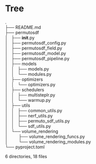# Tree

.  
├── README.md  
├── permutosdf  
│   ├── __init__.py  
│   ├── permutosdf_config.py  
│   ├── permutosdf_field.py  
│   ├── permutosdf_model.py  
│   ├── permutosdf_pipeline.py  
│   ├── models  
│   │   ├── models.py  
│   │   └── modules.py  
│   ├── optimizers  
│   │   └── optimizers.py  
│   ├── schedulers  
│   │   ├── multisteplr.py  
│   │   └── warmup.py  
│   ├── utils  
│   │   ├── common_utils.py  
│   │   ├── nerf_utils.py  
│   │   ├── permuto_sdf_utils.py  
│   │   └── sdf_utils.py  
│   └── volume_rendering  
│                     ├── volume_rendering_funcs.py  
│                     └── volume_rendering_modules.py  
└── pyproject.toml  

6 directories, 18 files
